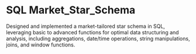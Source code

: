 # SQL Market_Star_Schema
 Designed and implemented a market-tailored star schema in SQL, leveraging basic to advanced functions for optimal data structuring and analysis,       including aggregations, date/time operations, string manipulations, joins, and window functions.
